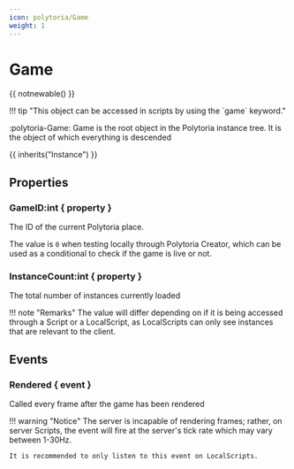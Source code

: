 ```yaml
---
icon: polytoria/Game
weight: 1
---
```


# Game

{{ notnewable() }}

<div data-search-exclude markdown>
!!! tip "This object can be accessed in scripts by using the `game` keyword."
</div>

:polytoria-Game: Game is the root object in the Polytoria instance tree. It is the object of which everything is descended

{{ inherits("Instance") }}

## Properties

### GameID:int { property }

The ID of the current Polytoria place.

The value is `0` when testing locally through Polytoria Creator, which can be used as a conditional to check if the game is live or not.

### InstanceCount:int { property }

The total number of instances currently loaded

!!! note "Remarks"
    The value will differ depending on if it is being accessed through a Script or a LocalScript, as LocalScripts can only see instances that are relevant to the client.

## Events

### Rendered { event }

Called every frame after the game has been rendered

!!! warning "Notice"
    The server is incapable of rendering frames; rather, on server Scripts, the event will fire at the server's tick rate which may vary between 1-30Hz.

    It is recommended to only listen to this event on LocalScripts.
